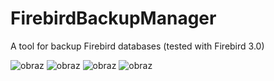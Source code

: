 # FirebirdBackupManager
A tool for backup Firebird databases (tested with Firebird 3.0)

![obraz](https://github.com/lukaszpl/FirebirdBackupManager/assets/15281422/bfc53a11-1359-4821-b2c4-c29e9149bd87)
![obraz](https://github.com/lukaszpl/FirebirdBackupManager/assets/15281422/383dd2d7-cf21-470f-a243-2f2ff684ef1e)
![obraz](https://github.com/lukaszpl/FirebirdBackupManager/assets/15281422/1821056c-df28-4819-ab26-09d6adc113f7)
![obraz](https://github.com/lukaszpl/FirebirdBackupManager/assets/15281422/53bf43f4-dd9a-4679-9468-65a1e2ba5688)
